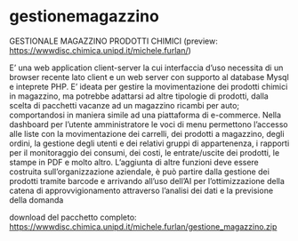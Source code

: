 # gestionemagazzino
GESTIONALE MAGAZZINO PRODOTTI CHIMICI  (preview: https://wwwdisc.chimica.unipd.it/michele.furlan/)


E’ una web application client-server la cui interfaccia d’uso necessita di un browser recente lato client e un web server con supporto al database Mysql e inteprete PHP. E’ ideata per gestire la movimentazione dei prodotti chimici in magazzino, ma potrebbe adattarsi ad altre tipologie di prodotti, dalla scelta di pacchetti vacanze ad un magazzino ricambi per auto; comportandosi in maniera simile ad una piattaforma di e-commerce. Nella dashboard per l’utente amministratore le voci di menu permettono l’accesso alle liste con la movimentazione dei
carrelli, dei prodotti a magazzino, degli ordini, la gestione degli utenti e dei relativi gruppi di appartenenza, i rapporti per il monitoraggio dei consumi, dei costi, le entrate/uscite dei prodotti, le stampe in PDF e molto altro. L’aggiunta di altre funzioni deve essere costruita sull’organizzazione aziendale, è può partire dalla gestione dei prodotti tramite barcode e arrivando all’uso dell’AI per l’ottimizzazione della catena di approvvigionamento attraverso l’analisi dei dati e la previsione della domanda

download del pacchetto completo: https://wwwdisc.chimica.unipd.it/michele.furlan/gestione_magazzino.zip
